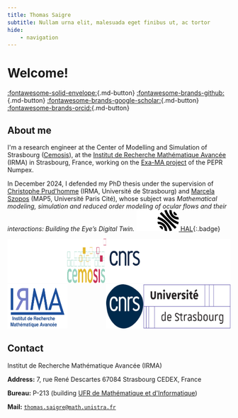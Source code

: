 ```yaml
---
title: Thomas Saigre
subtitle: Nullam urna elit, malesuada eget finibus ut, ac tortor
hide:
    - navigation
---
```


# Welcome!

[:fontawesome-solid-envelope:](mailto:thomas.saigre@math.unistra.fr){.md-button}
[:fontawesome-brands-github:](https://github.com/thomas-saigre){.md-button}
[:fontawesome-brands-google-scholar:](https://scholar.google.fr/citations?user=eXz9qmcAAAAJ&hl=fr&oi=ao){.md-button}
[:fontawesome-brands-orcid:](https://orcid.org/0009-0009-5763-4956){.md-button}




## About me

I'm a research engineer at the Center of Modelling and Simulation of Strasbourg ([Cemosis](http://www.cemosis.fr)),
at the [Institut de Recherche Mathématique Avancée](https://irma.math.unistra.fr/) (IRMA) in Strasbourg, France, working on the [Exa-MA project](https://numpex.org/exama-methods-and-algorithms-for-exascale/) of the PEPR Numpex.

In December 2024, I defended my PhD thesis under the supervision of [Christophe Prud'homme](https://cv.archives-ouvertes.fr/christophe-prudhomme) (IRMA, Université de Strasbourg) and [Marcela Szopos](http://helios.mi.parisdescartes.fr/~mszoposh/) (MAP5, Université Paris Cité), whose subject was
*Mathematical modeling, simulation and reduced order modeling of ocular flows and their interactions: Building the Eye’s Digital Twin.*
[![HAL](assets/hal-white.svg#only-dark)![HAL](assets/hal.svg#only-light) HAL](https://theses.hal.science/tel-04813671){:.badge}



<div style="display: flex; justify-content: space-between;">
    <div>
        <a href="https://irma.math.unistra.fr">
            <img src="assets/logo-irma-white.svg#only-dark" alt="IRMA" style="height: 100px;">
            <img src="assets/logo-irma.svg#only-light" alt="IRMA" style="height: 100px;">
        </a>
    </div>
    <div>
        <a href="https://www.cemosis.fr/">
            <img src="assets/logo-cemosis.svg" alt="CNRS" style="height: 100px;">
        </a>
    </div>
    <div>
        <a href="https://www.cnrs.fr/fr">
            <img src="assets/logo-cnrs-white.svg#only-dark" alt="CNRS" style="height: 100px;">
            <img src="assets/logo-cnrs.svg#only-light" alt="CNRS" style="height: 100px;">
        </a>
    </div>
    <div>
        <a href="https://www.unistra.fr/">
            <img src="assets/logo-unistra-white.svg#only-dark" alt="Unistra" style="height: 100px;">
            <img src="assets/logo-unistra.svg#only-light" alt="Unistra" style="height: 100px;">
        </a>
    </div>
</div>







## Contact


Institut de Recherche Mathématique Avancée (IRMA)

**Address:**
7, rue René Descartes
67084 Strasbourg CEDEX, France

**Bureau:**
P-213 (building [UFR de Mathématique et d'Informatique](https://mathinfo.unistra.fr/))

**Mail:**
[`thomas.saigre@math.unistra.fr`](mailto:thomas.saigre@math.unistra.fr)
